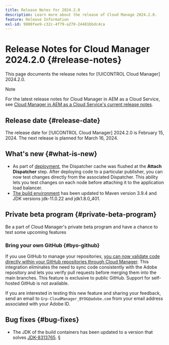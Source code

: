```yaml
---
title: Release Notes for 2024.2.0
description: Learn more about the release of Cloud Manage 2024.2.0.
feature: Release Information
exl-id: 9800fee9-c32c-4f79-a270-24481bbdc4ca
---
```

# Release Notes for Cloud Manager 2024.2.0 {#release-notes}

This page documents the release notes for [!UICONTROL Cloud Manager] 2024.2.0.

>[!NOTE]
>
>For the latest release notes for Cloud Manager in AEM as a Cloud Service, see [Cloud Manager in AEM as a Cloud Service's current release notes](https://experienceleague.adobe.com/en/docs/experience-manager-cloud-service/content/release-notes/cloud-manager/current).

## Release date {#release-date}

The release date for [!UICONTROL Cloud Manager] 2024.2.0 is February 15, 2024. The next release is planned for March 16, 2024.

## What's new {#what-is-new}

* As part of [deployment](/help/using/code-deployment.md), the Dispatcher cache was flushed at the **Attach Dispatcher** step. After deploying code to a particular publisher, you can now test changes directly from the associated Dispatcher. This ability lets you test changes on each node before attaching it to the application load balancer.
* [The build environment](/help/getting-started/build-environment.md) has been updated to Maven version 3.9.4 and JDK versions jdk-11.0.22 and jdk1.8.0_401.

## Private beta program {#private-beta-program}

Be a part of Cloud Manager's private beta program and have a chance to test some upcoming features

### Bring your own GitHub {#byo-github}

If you use GitHub to manage your repositories, [you can now validate code directly within your GitHub repositories through Cloud Manager](/help/managing-code/private-repositories.md). This integration eliminates the need to sync code consistently with the Adobe repository and lets you verify pull requests before merging them into the main branches. This feature is exclusive to public GitHub. Support for self-hosted GitHub is not available.

If you are interested in testing this new feature and sharing your feedback, send an email to `Grp-CloudManager_BYOG@adobe.com` from your email address associated with your Adobe ID.

## Bug fixes {#bug-fixes}

* The JDK of the build containers has been updated to a version that solves [JDK-8313765](https://bugs.openjdk.org/browse/JDK-8313765).
§
